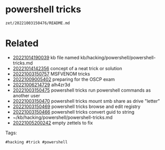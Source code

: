 # powershell tricks

` zet/20221003150476/README.md `

# Related

- [20221014190039](/zet/20221014190039/README.md) kb file named kb/hacking/powershell/powershell-tricks.md
- [20221014142356](/zet/20221014142356/README.md) concept of a neat trick or solution
- [20221003150757](/zet/20221003150757/README.md) MSFVENOM tricks
- [20221009005402](/zet/20221009005402/README.md) preparing for the OSCP exam
- [20221006214729](/zet/20221006214729/README.md) alh4zr3d
- [20221003150475](/zet/20221003150475/README.md) powershell tricks run powershell commands as another user
- [20221003150470](/zet/20221003150470/README.md) powershell tricks mount smb share as drive "letter"
- [20221003150469](/zet/20221003150469/README.md) powershell tricks browse and edit registry
- [20221003150466](/zet/20221003150466/README.md) powershell tricks convert guid to string
- ~/kb/hacking/powershell/powershell-tricks.md
- [20221005200242](/zet/20221005200242/README.md) empty zettels to fix

Tags:

    #hacking #trick #powershell 

